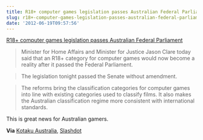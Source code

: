 ```yaml
---
title: R18+ computer games legislation passes Australian Federal Parliament
slug: r18+-computer-games-legislation-passes-australian-federal-parliament
date: '2012-06-19T09:57:56'
---
```


[R18+ computer games legislation passes Australian Federal Parliament](http://www.jasonclare.com.au/media/portfolio-releases/home-affairs-and-justice-releases/923-r18-computer-games-legislation-passes-the-parliament.html)

>Minister for Home Affairs and Minister for Justice Jason Clare today said that an R18+ category for computer games would now become a reality after it passed the Federal Parliament.

>The legislation tonight passed the Senate without amendment.

>The reforms bring the classification categories for computer games into line with existing categories used to classify films. It also makes the Australian classification regime more consistent with international standards.

This is great news for Australian gamers.

<!--more-->

**Via** [Kotaku Australia](http://www.kotaku.com.au/2012/06/r18-successfully-passes-through-parliament/), [Slashdot](http://games.slashdot.org/story/12/06/18/1532200/australian-gamers-finally-get-an-r-18-category)



